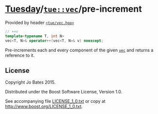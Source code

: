 [Tuesday](../../../README.md)/[`tue::vec`](../../headers/vec.md)/pre-increment
==============================================================================
Provided by header [`<tue/vec.hpp>`](../../headers/vec.md)

```c++
// ++v
template<typename T, int N>
vec<T, N>& operator++(vec<T, N>& v) noexcept;
```

Pre-increments each and every component of the given
[`vec`](../../headers/vec.md) and returns a reference to it.

License
-------
Copyright Jo Bates 2015.

Distributed under the Boost Software License, Version 1.0.

See accompanying file [LICENSE_1_0.txt](../../../LICENSE_1_0.txt) or copy at
http://www.boost.org/LICENSE_1_0.txt.
